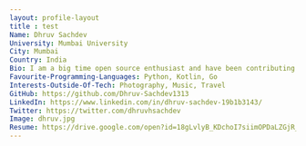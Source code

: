 ```yaml
---
layout: profile-layout
title : test
Name: Dhruv Sachdev
University: Mumbai University
City: Mumbai
Country: India
Bio: I am a big time open source enthusiast and have been contributing to organisations like CHAOSS. I love working on open source security. When I am not in front of my computer, I really enjoy being outside and do my Yoga practises!
Favourite-Programming-Languages: Python, Kotlin, Go
Interests-Outside-Of-Tech: Photography, Music, Travel
GitHub: https://github.com/Dhruv-Sachdev1313
LinkedIn: https://www.linkedin.com/in/dhruv-sachdev-19b1b3143/
Twitter: https://twitter.com/dhruvhsachdev
Image: dhruv.jpg
Resume: https://drive.google.com/open?id=18gLvlyB_KDchoI7siimOPDaLZGjR_q-t
---
```

